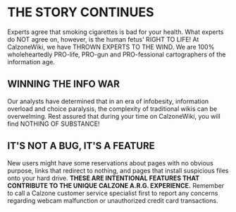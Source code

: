 # THE STORY CONTINUES
Experts agree that smoking cigarettes is bad for your health. What experts do NOT agree on, however, is the human fetus' RIGHT TO LIFE! At CalzoneWiki, we have THROWN EXPERTS TO THE WIND. We are 100% wholeheartedly PRO-life, PRO-gun and PRO-fessional cartographers of the information age. 
## WINNING THE INFO WAR
Our analysts have determined that in an era of infobesity, information overload and choice paralysis, the complexity of traditional wikis can be overwelming. Rest assured that during your time on CalzoneWiki, you will find NOTHING OF SUBSTANCE! 
## IT'S NOT A BUG, IT'S A FEATURE
New users might have some reservations about pages with no obvious purpose, links that redirect to nothing, and pages that install suspicious files onto your hard drive. **THESE ARE INTENTIONAL FEATURES THAT CONTRIBUTE TO THE UNIQUE CALZONE A.R.G. EXPERIENCE.** Remember to call a Calzone customer service specialist first to report any concerns regarding webcam malfunction or unauthorized credit card transactions. 